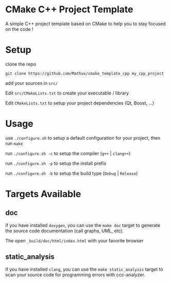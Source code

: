 CMake C++ Project Template
==============

A simple C++ project template based on CMake to help you to stay focused
on the code !

Setup
=====

clone the repo

    git clone https://github.com/Mathux/cmake_template_cpp my_cpp_project

add your sources in `src/`

Edit `src/CMakeLists.txt` to create your executable / library

Edit `CMakeLists.txt` to setup your project dependencies (Qt, Boost, ...)

Usage
=====

use `./configure.sh` to setup a default configuration for your project, then run `make`

run `./configure.sh -c` to setup the compiler (`g++` | `clang++`)

run `./configure.sh -p` to setup the install prefix 

run `./configure.sh -b` to setup the build type (`Debug` | `Release`)

Targets Available
=====

doc
-----

if you have installed `doxygen`, you can use the `make doc` target to generate the
source code documentation (call graphs, UML, etc).

The open `_build/doc/html/index.html` with your favorite browser

static\_analysis
---------------

if you have installed `clang`, you can use the `make static_analysis` target to
scan your source code for programming errors with ccc-analyzer.
